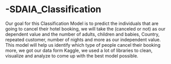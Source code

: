 # -SDAIA_Classification
Our goal for this Classification Model is to predict the individuals that are
going to cancel their hotel booking, we will take the (canceled or not) as
our dependent value and the number of adults, children and babies,
Country, repeated customer, number of nights and more as our
independent value. This model will help us identify which type of people
cancel their booking more, we got our data form Kaggle, we used a lot of
libraries to clean, visualize and analyze to come up with the best model
possible. 
